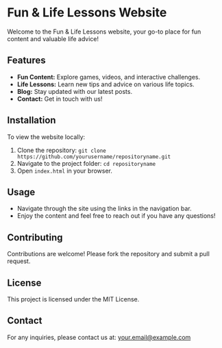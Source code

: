 # Fun & Life Lessons Website

Welcome to the Fun & Life Lessons website, your go-to place for fun content and valuable life advice!

## Features
- **Fun Content:** Explore games, videos, and interactive challenges.
- **Life Lessons:** Learn new tips and advice on various life topics.
- **Blog:** Stay updated with our latest posts.
- **Contact:** Get in touch with us!

## Installation
To view the website locally:
1. Clone the repository: `git clone https://github.com/yourusername/repositoryname.git`
2. Navigate to the project folder: `cd repositoryname`
3. Open `index.html` in your browser.

## Usage
- Navigate through the site using the links in the navigation bar.
- Enjoy the content and feel free to reach out if you have any questions!

## Contributing
Contributions are welcome! Please fork the repository and submit a pull request.

## License
This project is licensed under the MIT License.

## Contact
For any inquiries, please contact us at: your.email@example.com
